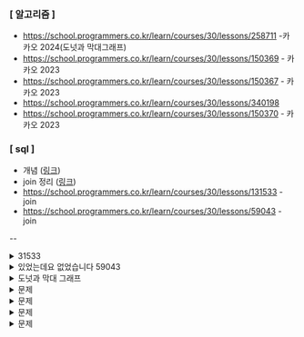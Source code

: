 ### [ 알고리즘 ]
- https://school.programmers.co.kr/learn/courses/30/lessons/258711 -카카오 2024(도넛과 막대그래프)
- https://school.programmers.co.kr/learn/courses/30/lessons/150369 - 카카오 2023
- https://school.programmers.co.kr/learn/courses/30/lessons/150367 - 카카오 2023
- https://school.programmers.co.kr/learn/courses/30/lessons/340198
- https://school.programmers.co.kr/learn/courses/30/lessons/150370 - 카카오 2023


### [ sql ]
- 개념 ([링크](https://choo.oopy.io/803a7e40-ded8-4cd1-af33-ee997c10523b))
- join 정리 ([링크](https://pearlluck.tistory.com/46))
- https://school.programmers.co.kr/learn/courses/30/lessons/131533 - join
- https://school.programmers.co.kr/learn/courses/30/lessons/59043 - join


--

<details>
  <summary>31533</summary>
    ```
    -- 코드를 입력하세요
    SELECT p.PRODUCT_CODE,p.PRICE * SUM(o.SALES_AMOUNT) as SALES
    FROM product as p, offline_sale as o
    WHERE p.PRODUCT_ID = o.PRODUCT_ID
    GROUP BY p.PRODUCT_CODE
    ORDER BY SALES DESC, p.PRODUCT_CODE ASC

    ```


</details>


<details>
  <summary>있었는데요 없었습니다 59043</summary>
    ```
    -- 코드를 입력하세요
    SELECT i.ANIMAL_ID , i.NAME
    FROM ANIMAL_INS as i INNER JOIN ANIMAL_OUTS as o
    ON i.ANIMAL_ID = o.ANIMAL_ID
    WHERE i.DATETIME > o.DATETIME 
    ORDER BY i.DATETIME ASC
    
    ```
</details>


<details>
  <summary>도넛과 막대 그래프</summary>
   - 도넛 그래프 -> 사이클이 있다.
   - 막대 그래프 -> 사이클이 없다. 일종의 트리다. 
   - 8자 모양 그래프 -> 사이클 방향이 다른 도넛 2개  
    이때 당신은 그래프의 간선 정보가 주어지면 생성한 정점의 번호와 정점을 생성하기 전 도넛 모양 그래프의 수, 막대 모양 그래프의 수, 8자 모양 그래프의 수를 구해야 합니다.<br>
<br>
  
  ### 입출력
    그래프의 간선 정보를 담은 2차원 정수 배열 edges가 매개변수로 주어집니다.<br><br> 이때, 생성한 정점의 번호, 도넛 모양 그래프의 수, 막대 모양 그래프의 수, 8자 모양 그래프의 수를 순서대로 1차원 정수 배열에 담아 return 하도록 solution 함수를 완성해 주세요.<br>

  <br>
    - 생성한 정점의 기준 : 뻗어나가는간선만 2개 이상 있는 경우<br>
    - 도넛 모양 그래프의 기준 : 사이클이 있는지
    - 막대 모양 그래프의 기준 : 사이클이 없는지 
    - 8자 모양 그래프의 기준 : 사이클이 2개인지 (이걸 도넛과 중복으로 세지는 않는다.) <br>

  <br>
  
  ### 고민 

   - 방향이 있는 사이클의 유무,,를 어떻게 판단하지?
   - dfs 를 했을때, 출발점과 같게 나오면 사이클이 있다고 판단할 것이다.
   - 8자인 경우는? 출발점을 총 (출발 - 사이클 1 - 사이클2) 3번 방문하면 8자 그래프일 것이다. 
   - 막대 그래프는 출발점에 도달하지 않고, dfs 가 끝난 경우일 것이다. 
   - 방문배열로, 노드를 방문했는지 확인한다. 
    - 이미 방문한 노드인경우, 종료 (?)
    - 방문하지 않은 노드의 경우에만 계속 진행한다. 
    - [[2,3],[4,3]] 이면 2 -> 3 이고,, 4->3 이니까 방문의 기준이 출발 -> 방문지 요런식으로 되어야지 노드하나하나를 방문했냐 물으면 당연히 이전에 다른 노드에서 방문해서 방문 한 것이 될 것이다. 그러니 visited 도 [2][3] 이런식으로 해야할듯 
    - 그렇다면 시작점인지 아닌지를 ㅇ어떻게 알지? [2][1], [2][3] 은 이렇게 2개 이상 있는데 반대의 경우는 없을때?



  ### 시간 초과 발생
  이게 아무래도 1001 x 1001 크기의 방문배열을 다 탐색해서 그런듯

  
    for i in range(1,1001):
        for j in range(1,1001):
            if visited[i][j] == True and visited[j][i] == True:
                print(i,j)
                cnt +=1
            else: 
                count_x = sum(visited[i])  # visited[i][?]가 True인 경우의 수를 셈
                if count_x >= 2:
                    answer[0] = i
        if cnt == 0:
            answer[2] +=1
        elif cnt == 1:
            answer[1] +=1
        else:
            answer[3] +=1

    
  이부분이 제일 문제있었음 

  


def solution(edges):

    answer = [0,0,0,0]
        # 주어진 간선에서 등장하는 최대 정점을 구함
    max_node = max(max(x, y) for x, y in edges)
    
    # 방문 배열을 간선에 등장하는 최대 정점까지만 할당
    visited = [[False for _ in range(max_node + 1)] for _ in range(max_node + 1)]
    for x,y in edges:
        if visited[x][y] != True:
            dfs(x,y,visited,edges)

    # 어떤 그래프인지 방문배열을 통해 확인해보자.
    # 0. 시작 정점인 경우 -> visited[x][?] , visited[?][x] 인 경우가 없는 경우 + visited[x][?] 의 경우가 2개 이상인 것
    # 1. 막대 그래프인 경우 -> visited[x][?] , visited[?][x] 인 경우가 없는 경우 
    # 2. 도넛 그래프인 경우 -> visited[x][?] , visited[?][x] 인 경우가 한개만 있는 경우
    # 3. 8자 그래프인 경우 -> visited[x][?] , visited[?][x] 인 경우가 두개 이상인 경우

    cnt = 0
    for i in range(1, max_node + 1):
        for j in range(1, max_node + 1):
            if visited[i][j] == True and visited[j][i] == True:
                print(i,j)
                cnt +=1
            else: 
                count_x = sum(visited[i])  # visited[i][?]가 True인 경우의 수를 셈
                if count_x >= 2:
                    answer[0] = i
        if cnt == 0:
            answer[2] +=1
        elif cnt == 1:
            answer[1] +=1
        else:
            answer[3] +=1

    return answer

    def dfs(s,d, visited, edges):
            if visited[s][d]:
                return
            visited[s][d] = True
            for x,y in edges:
                if x == d and not visited[d][y]: # x 는 곧 d 가 되므로 시작 정점을 d로 변경해서 새로 dfs ㄱㄱ
                    dfs(d,y, visited, edges)



  
내 최선이다... 테스트케이스 실패 

정답은 대충 이런느낌?

  
    def solution(edges):
    answer = [0, 0, 0, 0]

    # 주어진 간선에서 등장하는 최대 정점을 구함
    max_node = max(max(x, y) for x, y in edges)

    # 방문 배열을 간선에 등장하는 최대 정점까지만 할당
    visited = [[False for _ in range(max_node + 1)] for _ in range(max_node + 1)]

    # DFS 탐색
    for x, y in edges:
        if not visited[x][y]:
            dfs(x, y, visited, edges)

    # 그래프 형태 판단을 위한 변수를 초기화
    cnt = 0

    for i in range(1, max_node + 1):
        in_degree = sum(visited[j][i] for j in range(1, max_node + 1))  # i로 들어오는 간선 수
        out_degree = sum(visited[i][j] for j in range(1, max_node + 1))  # i에서 나가는 간선 수

        if in_degree > 0 and out_degree > 0:
            cnt += 1  # i가 시작점과 끝점 모두인 경우

        # 형태 분석
        if out_degree >= 2:
            answer[0] = i  # 시작 정점
        if in_degree == 0 and out_degree == 0:
            answer[2] += 1  # 막대 그래프

    if cnt == 0:
        answer[2] += 1  # 도넛 그래프
    elif cnt == 1:
        answer[1] += 1  # 막대 그래프
    else:
        answer[3] += 1  # 8자 그래프

    return answer

    def dfs(s, d, visited, edges):
        if visited[s][d]:
            return
        visited[s][d] = True
        for x, y in edges:
            if x == d and not visited[d][y]:  # d에서 출발하는 새로운 간선에 대해 DFS 수행
                dfs(d, y, visited, edges)
    

   <br>
   

</details>
<details>
  <summary>문제</summary>


</details>
<details>
  <summary>문제</summary>


</details>
<details>
  <summary>문제</summary>


</details>
<details>
  <summary>문제</summary>


</details>
